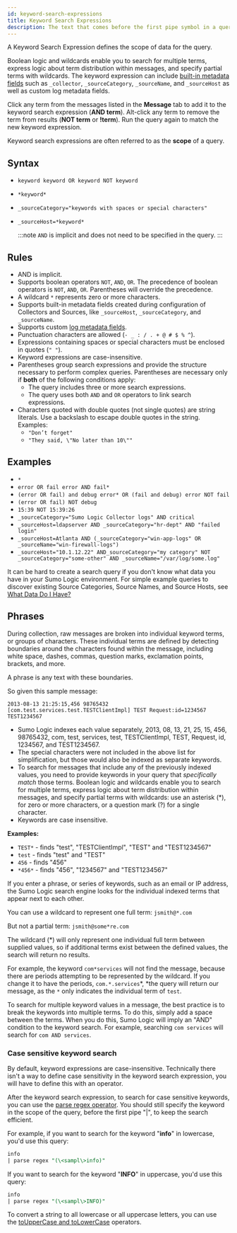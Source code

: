 ```yaml
---
id: keyword-search-expressions
title: Keyword Search Expressions
description: The text that comes before the first pipe symbol in a query is called the keyword expression or scope.
---
```




A Keyword Search Expression defines the scope of data for the query.

Boolean logic and wildcards enable you to search for multiple terms, express logic about term distribution within messages, and specify
partial terms with wildcards. The keyword expression can include [built-in metadata fields](../search-basics/built-in-metadata.md) such as `_collector`, `_sourceCategory`, `_sourceName`, and `_sourceHost` as well as custom log metadata fields.

Click any term from the messages listed in the **Message** tab to add it to the keyword search expression (**AND term**). Alt-click any term to remove the term from results (**NOT term** or **!term**). Run the query again to match the new keyword expression.

Keyword search expressions are often referred to as the **scope** of a query.

## Syntax

* `keyword keyword OR keyword NOT keyword`
* `*keyword*`
* `_sourceCategory="keywords with spaces or special characters"`
* `_sourceHost=*keyword*`

    :::note
    `AND` is implicit and does not need to be specified in the query.
    :::

## Rules

* AND is implicit.
* Supports boolean operators `NOT`, `AND`, `OR`. The precedence of boolean operators is `NOT`, `AND`, `OR`. Parentheses will override the precedence.
* A wildcard `*` represents zero or more characters.
* Supports built-in metadata fields created during configuration of Collectors and Sources, like `_sourceHost`, `_sourceCategory`, and `_sourceName`.
* Supports custom [log metadata fields](docs/manage/fields.md).
* Punctuation characters are allowed (`- _ : / . + @ # $ % ^`).
* Expressions containing spaces or special characters must be enclosed in quotes (`" "`).
* Keyword expressions are case-insensitive.
* Parentheses group search expressions and provide the structure necessary to perform complex queries. Parentheses are necessary only if **both** of the following conditions apply:
    * The query includes three or more search expressions.
    * The query uses both `AND` and `OR` operators to link search expressions.
* Characters quoted with double quotes (not single quotes) are string literals. Use a backslash to escape double quotes in the string. Examples:
    * `"Don’t forget"`
    * `"They said, \"No later than 10\""`

## Examples

* `*`
* `error OR fail error AND fail*`
* `(error OR fail) and debug error* OR (fail and debug) error NOT fail`
* `(error OR fail) NOT debug`
* `15:39 NOT 15:39:26`
* `_sourceCategory="Sumo Logic Collector logs" AND critical`
* `_sourceHost=ldapserver AND _sourceCategory="hr-dept" AND "failed login"`
* `_sourceHost=Atlanta AND (_sourceCategory="win-app-logs" OR _sourceName="win-firewall-logs")`
* `_sourceHost="10.1.12.22" AND_sourceCategory="my category" NOT _sourceCategory="some-other" AND _sourceName="/var/log/some.log"`

It can be hard to create a search query if you don't know what data you have in your Sumo Logic environment. For simple example queries to discover existing Source Categories, Source Names, and Source Hosts, see [What Data Do I Have?](/docs/search/get-started-with-search/build-search)

## Phrases

During collection, raw messages are broken into individual keyword terms, or groups of characters. These individual terms are defined by detecting boundaries around the characters found within the message, including white space, dashes, commas, question marks, exclamation
points, brackets, and more.

A phrase is any text with these boundaries.

So given this sample message:

```
2013-08-13 21:25:15,456 98765432 [com.test.services.test.TESTClientImpl] TEST Request:id=1234567 TEST1234567
```

* Sumo Logic indexes each value separately, 2013, 08, 13, 21, 25, 15, 456, 98765432, com, test, services, test, TESTClientImpl, TEST, Request, id, 1234567, and TEST1234567.
* The special characters were not included in the above list for simplification, but those would also be indexed as separate keywords.
* To search for messages that include any of the previously indexed values, you need to provide keywords in your query that *specifically match* those terms. Boolean logic and wildcards enable you to search for multiple terms, express logic about term distribution within messages, and specify partial terms with wildcards: use an asterisk (\*), for zero or more characters, or a question mark (?) for a single character.
* Keywords are case insensitive.

**Examples:**

* `TEST*` - finds "test", "TESTClientImpl", "TEST" and "TEST1234567"
* `test` - finds "test" and "TEST" 
* `456` - finds "456" 
* `*456*` - finds "456", "1234567" and "TEST1234567"

If you enter a phrase, or series of keywords, such as an email or IP address, the Sumo Logic search engine looks for the individual indexed terms that appear next to each other.

You can use a wildcard to represent one full term: `jsmith@*.com`

But not a partial term: `jsmith@some*re.com`

The wildcard (\*) will only represent one individual full term between supplied values, so if additional terms exist between the defined values, the search will return no results.

For example, the keyword `com*services` will not find the message, because there are periods attempting to be represented by the wildcard. If you change it to have the periods, `com.*.services`*, *the query will return our message, as the `*` only indicates the individual term of `test`.

To search for multiple keyword values in a message, the best practice is to break the keywords into multiple terms. To do this, simply add a space between the terms. When you do this, Sumo Logic will imply an "AND" condition to the keyword search. For example, searching `com services` will search for `com AND services`.

### Case sensitive keyword search

By default, keyword expressions are case-insensitive. Technically there isn't a way to define case sensitivity in the keyword search  expression, you will have to define this with an operator. 

After the keyword search expression, to search for case sensitive keywords, you can use the [parse regex operator](../../search-query-language/parse-operators/parse-variable-patterns-using-regex.md). You should still specify the keyword in the scope of the query, before the first pipe "\|", to keep the search efficient. 

For example, if you want to search for the keyword "**info**" in lowercase, you'd use this query:

```sql
info
| parse regex "(\<sampl\>info)"
```

If you want to search for the keyword "**INFO**" in uppercase, you'd use this query:

```sql
info
| parse regex "(\<sampl\>INFO)"
```

To convert a string to all lowercase or all uppercase letters, you can use the [toUpperCase and toLowerCase](../../search-query-language/operators#toLowerCase-and-toUpperCase) operators.

 
